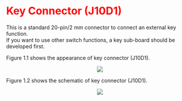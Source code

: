 <h1 style="color:red">
  Key Connector (J10D1)
</h1>


This is a standard 20-pin/2 mm connector to connect an external key function.  
If you want to use other switch functions, a key sub-board should be developed first.  

Figure 1.1 shows the appearance of key connector (J10D1).
<p align="center"><img src="https://github.com/Topst-Dev/Documentation/assets/161264431/532c7e23-a640-4833-999f-37d53e95ab37"></p>  

Figure 1.2 shows the schematic of key connector (J10D1).
<p align="center"><img src="https://github.com/Topst-Dev/Documentation/assets/161264431/b69d8731-eb06-4788-a94d-26b4b95ff462"></p>  
